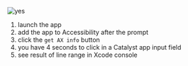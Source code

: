 ![yes](https://raw.githubusercontent.com/godbout/AXBugsWithCatalystApps/master/assets/AXBugsWithCatalystApps.gif "hehe")

1. launch the app
2. add the app to Accessibility after the prompt
3. click the `get AX info` button
4. you have 4 seconds to click in a Catalyst app input field
5. see result of line range in Xcode console

